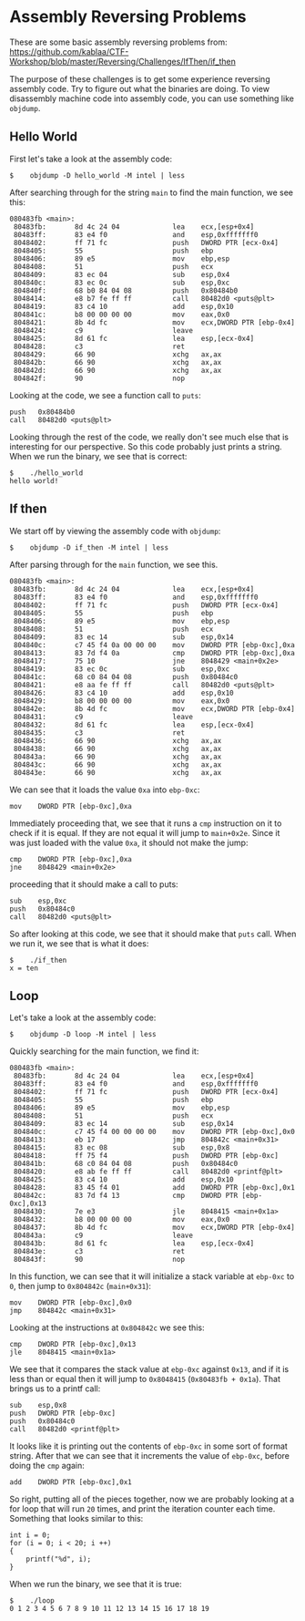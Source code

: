 # Assembly Reversing Problems

These are some basic assembly reversing problems from: https://github.com/kablaa/CTF-Workshop/blob/master/Reversing/Challenges/IfThen/if_then

The purpose of these challenges is to get some experience reversing assembly code. Try to figure out what the binaries are doing. To view disassembly machine code into assembly code, you can use something like `objdump`.

## Hello World

First let's take a look at the assembly code:
```
$    objdump -D hello_world -M intel | less
```

After searching through for the string `main` to find the main function, we see this:

```
080483fb <main>:
 80483fb:       8d 4c 24 04             lea    ecx,[esp+0x4]
 80483ff:       83 e4 f0                and    esp,0xfffffff0
 8048402:       ff 71 fc                push   DWORD PTR [ecx-0x4]
 8048405:       55                      push   ebp
 8048406:       89 e5                   mov    ebp,esp
 8048408:       51                      push   ecx
 8048409:       83 ec 04                sub    esp,0x4
 804840c:       83 ec 0c                sub    esp,0xc
 804840f:       68 b0 84 04 08          push   0x80484b0
 8048414:       e8 b7 fe ff ff          call   80482d0 <puts@plt>
 8048419:       83 c4 10                add    esp,0x10
 804841c:       b8 00 00 00 00          mov    eax,0x0
 8048421:       8b 4d fc                mov    ecx,DWORD PTR [ebp-0x4]
 8048424:       c9                      leave  
 8048425:       8d 61 fc                lea    esp,[ecx-0x4]
 8048428:       c3                      ret    
 8048429:       66 90                   xchg   ax,ax
 804842b:       66 90                   xchg   ax,ax
 804842d:       66 90                   xchg   ax,ax
 804842f:       90                      nop
```

Looking at the code, we see a function call to `puts`:

```
push   0x80484b0
call   80482d0 <puts@plt>
```

Looking through the rest of the code, we really don't see much else that is interesting for our perspective. So this code probably just prints a string. When we run the binary, we see that is correct:

```
$    ./hello_world
hello world!
```

## If then

We start off by viewing the assembly code with `objdump`:

```
$    objdump -D if_then -M intel | less
```

After parsing through for the `main` function, we see this.

```
080483fb <main>:
 80483fb:       8d 4c 24 04             lea    ecx,[esp+0x4]
 80483ff:       83 e4 f0                and    esp,0xfffffff0
 8048402:       ff 71 fc                push   DWORD PTR [ecx-0x4]
 8048405:       55                      push   ebp
 8048406:       89 e5                   mov    ebp,esp
 8048408:       51                      push   ecx
 8048409:       83 ec 14                sub    esp,0x14
 804840c:       c7 45 f4 0a 00 00 00    mov    DWORD PTR [ebp-0xc],0xa
 8048413:       83 7d f4 0a             cmp    DWORD PTR [ebp-0xc],0xa
 8048417:       75 10                   jne    8048429 <main+0x2e>
 8048419:       83 ec 0c                sub    esp,0xc
 804841c:       68 c0 84 04 08          push   0x80484c0
 8048421:       e8 aa fe ff ff          call   80482d0 <puts@plt>
 8048426:       83 c4 10                add    esp,0x10
 8048429:       b8 00 00 00 00          mov    eax,0x0
 804842e:       8b 4d fc                mov    ecx,DWORD PTR [ebp-0x4]
 8048431:       c9                      leave  
 8048432:       8d 61 fc                lea    esp,[ecx-0x4]
 8048435:       c3                      ret    
 8048436:       66 90                   xchg   ax,ax
 8048438:       66 90                   xchg   ax,ax
 804843a:       66 90                   xchg   ax,ax
 804843c:       66 90                   xchg   ax,ax
 804843e:       66 90                   xchg   ax,ax
```

We can see that it loads the value `0xa` into `ebp-0xc`:

```
mov    DWORD PTR [ebp-0xc],0xa
```

Immediately proceeding that, we see that it runs a `cmp` instruction on it to check if it is equal. If they are not equal it will jump to `main+0x2e`. Since it was just loaded with the value `0xa`, it should not make the jump:

```
cmp    DWORD PTR [ebp-0xc],0xa
jne    8048429 <main+0x2e>
```

proceeding that it should make a call to puts:
```
sub    esp,0xc
push   0x80484c0
call   80482d0 <puts@plt>
```

So after looking at this code, we see that it should make that `puts` call. When we run it, we see that is what it does:

```
$    ./if_then
x = ten
```

## Loop

Let's take a look at the assembly code:

```
$    objdump -D loop -M intel | less
```

Quickly searching for the main function, we find it:

```
080483fb <main>:
 80483fb:       8d 4c 24 04             lea    ecx,[esp+0x4]
 80483ff:       83 e4 f0                and    esp,0xfffffff0
 8048402:       ff 71 fc                push   DWORD PTR [ecx-0x4]
 8048405:       55                      push   ebp
 8048406:       89 e5                   mov    ebp,esp
 8048408:       51                      push   ecx
 8048409:       83 ec 14                sub    esp,0x14
 804840c:       c7 45 f4 00 00 00 00    mov    DWORD PTR [ebp-0xc],0x0
 8048413:       eb 17                   jmp    804842c <main+0x31>
 8048415:       83 ec 08                sub    esp,0x8
 8048418:       ff 75 f4                push   DWORD PTR [ebp-0xc]
 804841b:       68 c0 84 04 08          push   0x80484c0
 8048420:       e8 ab fe ff ff          call   80482d0 <printf@plt>
 8048425:       83 c4 10                add    esp,0x10
 8048428:       83 45 f4 01             add    DWORD PTR [ebp-0xc],0x1
 804842c:       83 7d f4 13             cmp    DWORD PTR [ebp-0xc],0x13
 8048430:       7e e3                   jle    8048415 <main+0x1a>
 8048432:       b8 00 00 00 00          mov    eax,0x0
 8048437:       8b 4d fc                mov    ecx,DWORD PTR [ebp-0x4]
 804843a:       c9                      leave  
 804843b:       8d 61 fc                lea    esp,[ecx-0x4]
 804843e:       c3                      ret    
 804843f:       90                      nop
```

In this function, we can see that it will initialize a stack variable at `ebp-0xc` to `0`, then jump to `0x804842c` (`main+0x31`):

```
mov    DWORD PTR [ebp-0xc],0x0
jmp    804842c <main+0x31>
```

Looking at the instructions at `0x804842c` we see this:

```
cmp    DWORD PTR [ebp-0xc],0x13
jle    8048415 <main+0x1a>
```

We see that it compares the stack value at `ebp-0xc` against `0x13`, and if it is less than or equal then it will jump to `0x8048415` (`0x80483fb + 0x1a`). That brings us to a printf call:

```
sub    esp,0x8
push   DWORD PTR [ebp-0xc]
push   0x80484c0
call   80482d0 <printf@plt>
```

It looks like it is printing out the contents of `ebp-0xc` in some sort of format string. After that we can see that it increments the value of `ebp-0xc`, before doing the `cmp` again:

```
add    DWORD PTR [ebp-0xc],0x1
```

So right, putting all of the pieces together, now we are probably looking at a for loop that will run `20` times, and print the iteration counter each time. Something that looks similar to this:

```
int i = 0;
for (i = 0; i < 20; i ++)
{
    printf("%d", i);
}
```

When we run the binary, we see that it is true:

```
$    ./loop
0 1 2 3 4 5 6 7 8 9 10 11 12 13 14 15 16 17 18 19
```
